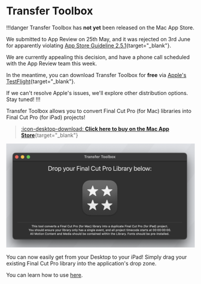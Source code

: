 # Transfer Toolbox

!!!danger
Transfer Toolbox has **not yet** been released on the Mac App Store.

We submitted to App Review on 25th May, and it was rejected on 3rd June for apparently violating [App Store Guideline 2.5.1](https://developer.apple.com/app-store/review/guidelines/#software-requirements){target="_blank"}.

We are currently appealing this decision, and have a phone call scheduled with the App Review team this week.

In the meantime, you can download Transfer Toolbox for **free** via [Apple's TestFlight](https://testflight.apple.com/join/wccbIev6){target="_blank"}.

If we can't resolve Apple's issues, we'll explore other distribution options. Stay tuned!
!!!

Transfer Toolbox allows you to convert Final Cut Pro (for Mac) libraries into Final Cut Pro (for iPad) projects!

> [:icon-desktop-download: **Click here to buy on the Mac App Store**](https://apps.apple.com/us/app/transfer-toolbox/id6449526499){target="_blank"}

![_Screenshot of Transfer Toolbox_](static/homepage.png)

You can now easily get from your Desktop to your iPad! Simply drag your existing Final Cut Pro library into the application's drop zone.

You can learn how to use [here](https://transfertoolbox.io/how-to-use/).